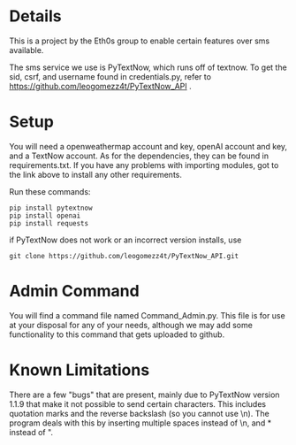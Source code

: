 # Details
 This is a project by the Eth0s group to enable certain features over sms available.
 
 The sms service we use is PyTextNow, which runs off of textnow. To get the sid, csrf, and username found in
 credentials.py, refer to https://github.com/leogomezz4t/PyTextNow_API .
 
# Setup
 You will need a openweathermap account and key, openAI account and key, and a TextNow account. As for the dependencies,
 they can be found in requirements.txt. If you have any problems with importing modules, got to the link above to 
 install any other requirements.
 
Run these commands:

    pip install pytextnow
    pip install openai
    pip install requests

if PyTextNow does not work or an incorrect version installs, use

    git clone https://github.com/leogomezz4t/PyTextNow_API.git
 # Admin Command
 You will find a command file named Command_Admin.py. This file is for use at your disposal for any of your needs,
 although we may add some functionality to this command that gets uploaded to github.
 # Known Limitations
 There are a few "bugs" that are present, mainly due to PyTextNow version 1.1.9 that make it not possible to send 
 certain characters. This includes quotation marks and the reverse backslash (so you cannot use \n). The program deals 
 with this by inserting multiple spaces instead of \n, and * instead of ".